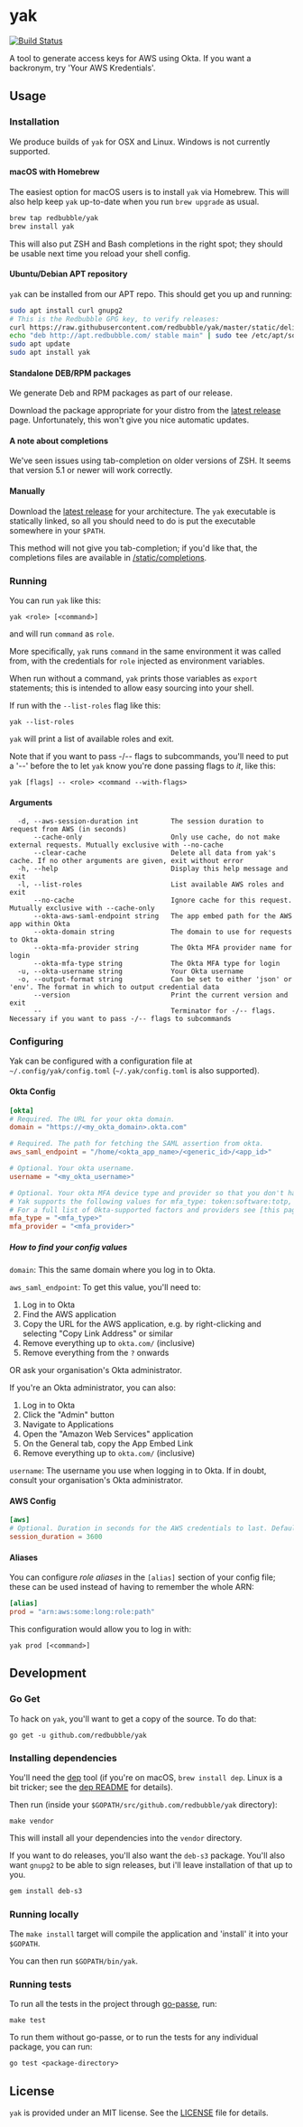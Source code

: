 # yak

[![Build Status](https://travis-ci.org/redbubble/yak.svg?branch=master)](https://travis-ci.org/redbubble/yak)

A tool to generate access keys for AWS using Okta. If you want a backronym, try 'Your AWS Kredentials'.

## Usage

### Installation

We produce builds of `yak` for OSX and Linux. Windows is not currently supported.

#### macOS with Homebrew

The easiest option for macOS users is to install `yak` via Homebrew.
This will also help keep `yak` up-to-date when you run `brew upgrade`
as usual.

```sh
brew tap redbubble/yak
brew install yak
```

This will also put ZSH and Bash completions in the right spot; they
should be usable next time you reload your shell config.

#### Ubuntu/Debian APT repository

`yak` can be installed from our APT repo.  This should get you up and
running:

```sh
sudo apt install curl gnupg2
# This is the Redbubble GPG key, to verify releases:
curl https://raw.githubusercontent.com/redbubble/yak/master/static/delivery-engineers.pub.asc | sudo apt-key add -
echo "deb http://apt.redbubble.com/ stable main" | sudo tee /etc/apt/sources.list.d/yak.list
sudo apt update
sudo apt install yak
```

#### Standalone DEB/RPM packages

We generate Deb and RPM packages as part of our release.

Download the package appropriate for your distro from the [latest
release](https://github.com/redbubble/yak/releases/latest) page.
Unfortunately, this won't give you nice automatic updates.

#### A note about completions

We've seen issues using tab-completion on older versions of ZSH.  It seems
that version 5.1 or newer will work correctly.

#### Manually

Download the [latest release](https://github.com/yak/releases/latest) for your architecture. The `yak` executable is statically linked,
so all you should need to do is put the executable somewhere in your `$PATH`.

This method will not give you tab-completion; if you'd like that, the completions files are available in
[/static/completions](https://github.com/redbubble/yak/tree/master/static/completions).

### Running

You can run `yak` like this:

```
yak <role> [<command>]
```

and will run `command` as `role`.

More specifically, `yak` runs `command` in the same environment it was called from, with the credentials for `role`
injected as environment variables.

When run without a command, `yak` prints those variables as `export` statements; this is intended to allow easy sourcing
into your shell.

If run with the `--list-roles` flag like this:

```
yak --list-roles
```

`yak` will print a list of available roles and exit.

Note that if you want to pass -/-- flags to subcommands, you'll need to put a '--' before the <role> to let `yak` know
you're done passing flags to *it*, like this:

```
yak [flags] -- <role> <command --with-flags>
```

#### Arguments

```
  -d, --aws-session-duration int        The session duration to request from AWS (in seconds)
      --cache-only                      Only use cache, do not make external requests. Mutually exclusive with --no-cache
      --clear-cache                     Delete all data from yak's cache. If no other arguments are given, exit without error
  -h, --help                            Display this help message and exit
  -l, --list-roles                      List available AWS roles and exit
      --no-cache                        Ignore cache for this request. Mutually exclusive with --cache-only
      --okta-aws-saml-endpoint string   The app embed path for the AWS app within Okta
      --okta-domain string              The domain to use for requests to Okta
      --okta-mfa-provider string        The Okta MFA provider name for login
      --okta-mfa-type string            The Okta MFA type for login
  -u, --okta-username string            Your Okta username
  -o, --output-format string            Can be set to either 'json' or 'env'. The format in which to output credential data
      --version                         Print the current version and exit
      --                                Terminator for -/-- flags. Necessary if you want to pass -/-- flags to subcommands
```

### Configuring

Yak can be configured with a configuration file at  `~/.config/yak/config.toml` (`~/.yak/config.toml` is also supported).

#### Okta Config

```toml
[okta]
# Required. The URL for your okta domain.
domain = "https://<my_okta_domain>.okta.com"

# Required. The path for fetching the SAML assertion from okta.
aws_saml_endpoint = "/home/<okta_app_name>/<generic_id>/<app_id>"

# Optional. Your okta username.
username = "<my_okta_username>"

# Optional. Your okta MFA device type and provider so that you don't have to choose.
# Yak supports the following values for mfa_type: token:software:totp, token:hardware or push
# For a full list of Okta-supported factors and providers see [this page](https://developer.okta.com/docs/api/resources/factors#supported-factors-for-providers)
mfa_type = "<mfa_type>"
mfa_provider = "<mfa_provider>"
```

##### How to find your config values

`domain`: This the same domain where you log in to Okta.

`aws_saml_endpoint`: To get this value, you'll need to:

1. Log in to Okta
2. Find the AWS application
3. Copy the URL for the AWS application, e.g. by right-clicking and selecting
   "Copy Link Address" or similar
4. Remove everything up to `okta.com/` (inclusive)
5. Remove everything from the `?` onwards

OR ask your organisation's Okta administrator.

If you're an Okta administrator, you can also:

1. Log in to Okta
2. Click the "Admin" button
3. Navigate to Applications
4. Open the "Amazon Web Services" application
5. On the General tab, copy the App Embed Link
6. Remove everything up to `okta.com/` (inclusive)

`username`: The username you use when logging in to Okta. If in doubt, consult
your organisation's Okta administrator.

#### AWS Config

```toml
[aws]
# Optional. Duration in seconds for the AWS credentials to last. Default 1 hour, maximum 12 hours.
session_duration = 3600
```

#### Aliases

You can configure *role aliases* in the `[alias]` section of your config file; these can be used instead of having to
remember the whole ARN:

```toml
[alias]
prod = "arn:aws:some:long:role:path"
```

This configuration would allow you to log in with:
```
yak prod [<command>]
```

## Development

### Go Get

To hack on `yak`, you'll want to get a copy of the source.  To do
that:

```
go get -u github.com/redbubble/yak
 ```

### Installing dependencies

You'll need the [dep](https://github.com/golang/dep) tool (if you're
on macOS, `brew install dep`. Linux is a bit tricker; see the [dep
README](https://github.com/golang/dep#installation) for details).

Then run (inside your `$GOPATH/src/github.com/redbubble/yak` directory):
```
make vendor
```

This will install all your dependencies into the `vendor` directory.

If you want to do releases, you'll also want the `deb-s3` package.
You'll also want `gnupg2` to be able to sign releases, but i'll leave
installation of that up to you.

```sh
gem install deb-s3
```

### Running locally

The `make install` target will compile the application and 'install' it into your `$GOPATH`.

You can then run `$GOPATH/bin/yak`.

### Running tests

To run all the tests in the project through [go-passe](https://github.com/redbubble/go-passe), run:
```
make test
```

To run them without go-passe, or to run the tests for any individual package, you can run:
```
go test <package-directory>
```

## License

`yak` is provided under an MIT license. See the [LICENSE](https://github.com/redbubble/yak/blob/master/LICENSE) file for
details.
